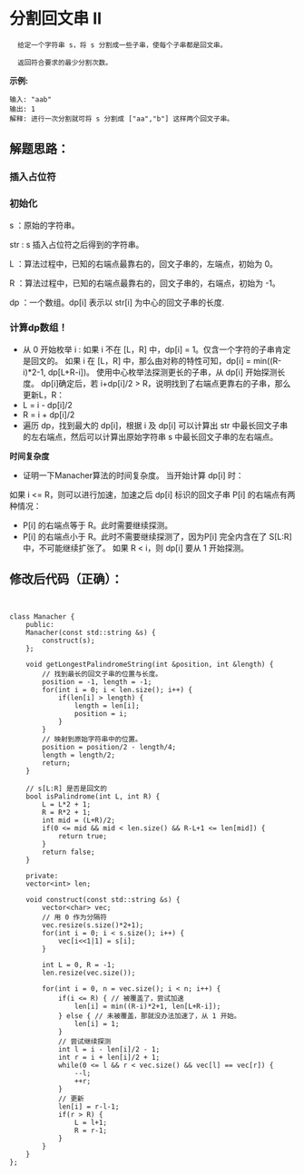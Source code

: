 # 分割回文串 II
      给定一个字符串 s，将 s 分割成一些子串，使每个子串都是回文串。

      返回符合要求的最少分割次数。
**示例:**
```
输入: "aab"
输出: 1
解释: 进行一次分割就可将 s 分割成 ["aa","b"] 这样两个回文子串。
```

## 解题思路：
### 插入占位符


### 初始化
s ：原始的字符串。


str : s 插入占位符之后得到的字符串。


L ：算法过程中，已知的右端点最靠右的，回文子串的，左端点，初始为 0。


R ：算法过程中，已知的右端点最靠右的，回文子串的，右端点，初始为 -1。


dp ：一个数组。dp[i] 表示以 str[i] 为中心的回文子串的长度.


### 计算dp数组！
+ 从 0 开始枚举 i :
如果 i 不在 [L，R] 中，dp[i] = 1。仅含一个字符的子串肯定是回文的。
如果 i 在 [L，R] 中，那么由对称的特性可知，dp[i] = min((R-i)*2-1, dp[L+R-i])。
使用中心枚举法探测更长的子串，从 dp[i] 开始探测长度。
dp[i]确定后，若 i+dp[i]/2 > R，说明找到了右端点更靠右的子串，那么更新L，R：
+ L = i - dp[i]/2
+ R = i + dp[i]/2
+ 遍历 dp，找到最大的 dp[i]，根据 i 及 dp[i] 可以计算出 str 中最长回文子串的左右端点，然后可以计算出原始字符串 s 中最长回文子串的左右端点。

**时间复杂度**

+ 证明一下Manacher算法的时间复杂度。
当开始计算 dp[i] 时：

如果 i <= R，则可以进行加速，加速之后 dp[i] 标识的回文子串 P[i] 的右端点有两种情况：
+ P[i] 的右端点等于 R。此时需要继续探测。
+ P[i] 的右端点小于 R。此时不需要继续探测了，因为P[i] 完全内含在了 S[L:R] 中，不可能继续扩张了。
如果 R < i，则 dp[i] 要从 1 开始探测。



## 修改后代码（正确）：
```


class Manacher {
    public:
    Manacher(const std::string &s) {
        construct(s);
    };

	void getLongestPalindromeString(int &position, int &length) {
		// 找到最长的回文子串的位置与长度。
        position = -1, length = -1;
        for(int i = 0; i < len.size(); i++) {
            if(len[i] > length) {
                length = len[i];
                position = i;
            }
        }
        // 映射到原始字符串中的位置。
        position = position/2 - length/4;
        length = length/2;
        return;
    }

    // s[L:R] 是否是回文的
    bool isPalindrome(int L, int R) {
        L = L*2 + 1;
        R = R*2 + 1;
        int mid = (L+R)/2;
        if(0 <= mid && mid < len.size() && R-L+1 <= len[mid]) {
            return true;
        }
        return false;
    }

    private:
    vector<int> len;

    void construct(const std::string &s) {
        vector<char> vec;
        // 用 0 作为分隔符
        vec.resize(s.size()*2+1);
        for(int i = 0; i < s.size(); i++) {
            vec[i<<1|1] = s[i];
        }

        int L = 0, R = -1;
        len.resize(vec.size());
        
        for(int i = 0, n = vec.size(); i < n; i++) {
            if(i <= R) { // 被覆盖了，尝试加速
                len[i] = min((R-i)*2+1, len[L+R-i]);
            } else { // 未被覆盖，那就没办法加速了，从 1 开始。
                len[i] = 1;
            }
            // 尝试继续探测
            int l = i - len[i]/2 - 1;
            int r = i + len[i]/2 + 1;
            while(0 <= l && r < vec.size() && vec[l] == vec[r]) {
                --l;
                ++r;
            }
            // 更新
            len[i] = r-l-1;
            if(r > R) {
                L = l+1;
                R = r-1;
            }
        }
    }
};

